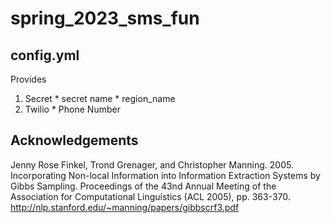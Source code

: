 # spring_2023_sms_fun

## config.yml
Provides
1. Secret
        * secret name
        * region_name
2. Twilio
        * Phone Number

## Acknowledgements
Jenny Rose Finkel, Trond Grenager, and Christopher Manning. 2005. Incorporating Non-local Information into Information Extraction Systems by Gibbs Sampling. Proceedings of the 43nd Annual Meeting of the Association for Computational Linguistics (ACL 2005), pp. 363-370. http://nlp.stanford.edu/~manning/papers/gibbscrf3.pdf
